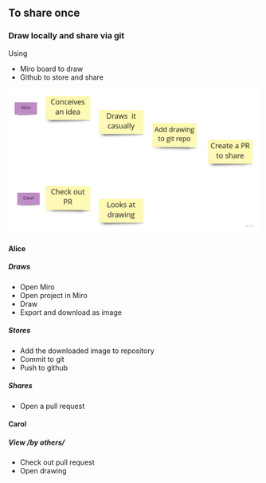 ## To share once

### Draw locally and share via git

Using

- Miro board to draw
- Github to store and share

![Miro example](assets/basic-flow-idea-to-draw-share.png)

#### Alice

##### Draws

- Open Miro
- Open project in Miro
- Draw
- Export and download as image

##### Stores

- Add the downloaded image to repository
- Commit to git
- Push to github

##### Shares

- Open a pull request

#### Carol

##### View /by others/

- Check out pull request
- Open drawing
